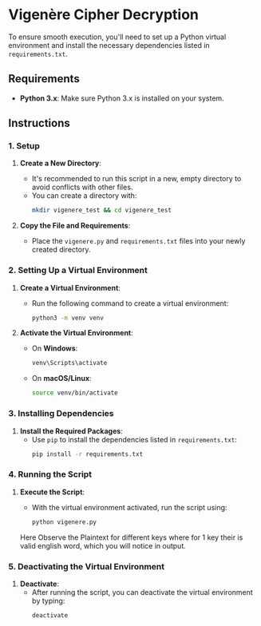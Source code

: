 # Vigenère Cipher Decryption

To ensure smooth execution, you'll need to set up a Python virtual environment and install the necessary dependencies listed in `requirements.txt`.

## Requirements

- **Python 3.x**: Make sure Python 3.x is installed on your system.

## Instructions

### 1. Setup

1. **Create a New Directory**:
   - It's recommended to run this script in a new, empty directory to avoid conflicts with other files.
   - You can create a directory with:
     ```bash
     mkdir vigenere_test && cd vigenere_test
     ```

2. **Copy the File and Requirements**:
   - Place the `vigenere.py` and `requirements.txt` files into your newly created directory.

### 2. Setting Up a Virtual Environment

1. **Create a Virtual Environment**:
   - Run the following command to create a virtual environment:
     ```bash
     python3 -m venv venv
     ```

2. **Activate the Virtual Environment**:
   - On **Windows**:
     ```bash
     venv\Scripts\activate
     ```
   - On **macOS/Linux**:
     ```bash
     source venv/bin/activate
     ```

### 3. Installing Dependencies

1. **Install the Required Packages**:
   - Use `pip` to install the dependencies listed in `requirements.txt`:
     ```bash
     pip install -r requirements.txt
     ```

### 4. Running the Script

1. **Execute the Script**:
   - With the virtual environment activated, run the script using:
     ```bash
     python vigenere.py
     ```

    Here Observe the Plaintext for different keys where for 1 key their is valid english word, which you will notice in output.

### 5. Deactivating the Virtual Environment

1. **Deactivate**:
   - After running the script, you can deactivate the virtual environment by typing:
     ```bash
     deactivate
     ```
